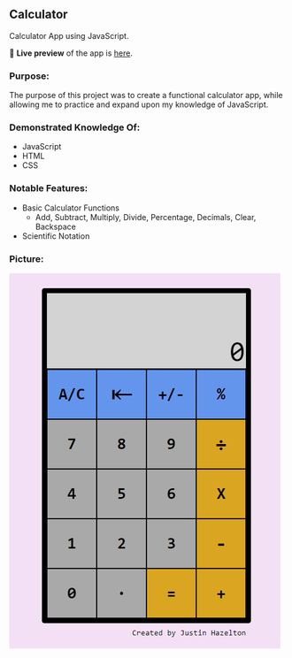 ## Calculator
Calculator App using JavaScript.

🔗 **Live preview** of the app is [here](https://j-haze.github.io/calculator/).

### Purpose: ###
The purpose of this project was to create a functional calculator app, while allowing me to practice and expand upon my knowledge of JavaScript.

### Demonstrated Knowledge Of: ###

* JavaScript
* HTML
* CSS

### Notable Features: ###

* Basic Calculator Functions
  * Add, Subtract, Multiply, Divide, Percentage, Decimals, Clear, Backspace
* Scientific Notation

### Picture: ###

![Image of App](./images/ReadMe1.png)
